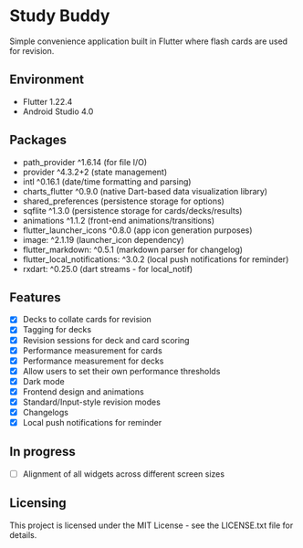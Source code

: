 # Study Buddy

Simple convenience application built in Flutter where flash cards are used for revision.

## Environment

- Flutter 1.22.4
- Android Studio 4.0

## Packages

- path_provider ^1.6.14 (for file I/O)
- provider ^4.3.2+2 (state management)
- intl ^0.16.1 (date/time formatting and parsing)
- charts_flutter ^0.9.0 (native Dart-based data visualization library)
- shared_preferences (persistence storage for options)
- sqflite ^1.3.0 (persistence storage for cards/decks/results)
- animations ^1.1.2 (front-end animations/transitions)
- flutter_launcher_icons ^0.8.0 (app icon generation purposes)
- image: ^2.1.19 (launcher_icon dependency)
- flutter_markdown: ^0.5.1 (markdown parser for changelog)
- flutter_local_notifications: ^3.0.2 (local push notifications for reminder)
- rxdart: ^0.25.0 (dart streams - for local_notif)

## Features

- [x] Decks to collate cards for revision
- [x] Tagging for decks
- [x] Revision sessions for deck and card scoring
- [x] Performance measurement for cards
- [x] Performance measurement for decks
- [x] Allow users to set their own performance thresholds
- [x] Dark mode
- [x] Frontend design and animations
- [x] Standard/Input-style revision modes
- [x] Changelogs
- [x] Local push notifications for reminder

## In progress
- [ ] Alignment of all widgets across different screen sizes 

## Licensing

This project is licensed under the MIT License - see the LICENSE.txt file for details.